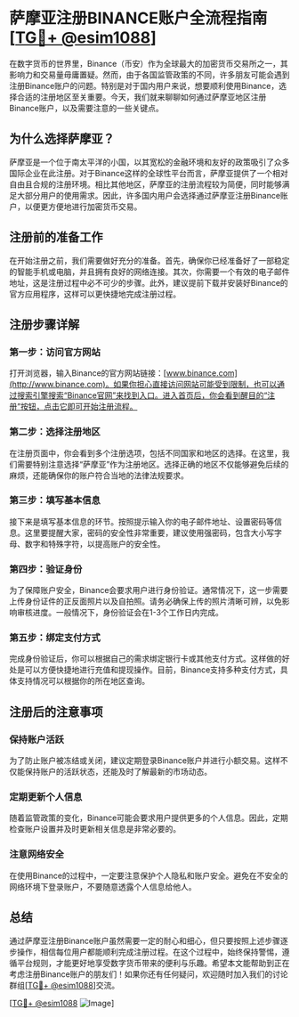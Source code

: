 # 萨摩亚注册BINANCE账户全流程指南[[TG💪+ @esim1088](https://t.me/s/esim1088)]

在数字货币的世界里，Binance（币安）作为全球最大的加密货币交易所之一，其影响力和交易量毋庸置疑。然而，由于各国监管政策的不同，许多朋友可能会遇到注册Binance账户的问题。特别是对于国内用户来说，想要顺利使用Binance，选择合适的注册地区至关重要。今天，我们就来聊聊如何通过萨摩亚地区注册Binance账户，以及需要注意的一些关键点。

## 为什么选择萨摩亚？

萨摩亚是一个位于南太平洋的小国，以其宽松的金融环境和友好的政策吸引了众多国际企业在此注册。对于Binance这样的全球性平台而言，萨摩亚提供了一个相对自由且合规的注册环境。相比其他地区，萨摩亚的注册流程较为简便，同时能够满足大部分用户的使用需求。因此，许多国内用户会选择通过萨摩亚注册Binance账户，以便更方便地进行加密货币交易。

## 注册前的准备工作

在开始注册之前，我们需要做好充分的准备。首先，确保你已经准备好了一部稳定的智能手机或电脑，并且拥有良好的网络连接。其次，你需要一个有效的电子邮件地址，这是注册过程中必不可少的步骤。此外，建议提前下载并安装好Binance的官方应用程序，这样可以更快捷地完成注册过程。

## 注册步骤详解

### 第一步：访问官方网站

打开浏览器，输入Binance的官方网站链接：[www.binance.com](http://www.binance.com)。如果你担心直接访问网站可能受到限制，也可以通过搜索引擎搜索“Binance官网”来找到入口。进入首页后，你会看到醒目的“注册”按钮，点击它即可开始注册流程。

### 第二步：选择注册地区

在注册页面中，你会看到多个注册选项，包括不同国家和地区的选择。在这里，我们需要特别注意选择“萨摩亚”作为注册地区。选择正确的地区不仅能够避免后续的麻烦，还能确保你的账户符合当地的法律法规要求。

### 第三步：填写基本信息

接下来是填写基本信息的环节。按照提示输入你的电子邮件地址、设置密码等信息。这里要提醒大家，密码的安全性非常重要，建议使用强密码，包含大小写字母、数字和特殊字符，以提高账户的安全性。

### 第四步：验证身份

为了保障账户安全，Binance会要求用户进行身份验证。通常情况下，这一步需要上传身份证件的正反面照片以及自拍照。请务必确保上传的照片清晰可辨，以免影响审核进度。一般情况下，身份验证会在1-3个工作日内完成。

### 第五步：绑定支付方式

完成身份验证后，你可以根据自己的需求绑定银行卡或其他支付方式。这样做的好处是可以方便快捷地进行充值和提现操作。目前，Binance支持多种支付方式，具体支持情况可以根据你的所在地区查询。

## 注册后的注意事项

### 保持账户活跃

为了防止账户被冻结或关闭，建议定期登录Binance账户并进行小额交易。这样不仅能保持账户的活跃状态，还能及时了解最新的市场动态。

### 定期更新个人信息

随着监管政策的变化，Binance可能会要求用户提供更多的个人信息。因此，定期检查账户设置并及时更新相关信息是非常必要的。

### 注意网络安全

在使用Binance的过程中，一定要注意保护个人隐私和账户安全。避免在不安全的网络环境下登录账户，不要随意透露个人信息给他人。

## 总结

通过萨摩亚注册Binance账户虽然需要一定的耐心和细心，但只要按照上述步骤逐步操作，相信每位用户都能顺利完成注册过程。在这个过程中，始终保持警惕，遵循平台规则，才能更好地享受数字货币带来的便利与乐趣。希望本文能帮助到正在考虑注册Binance账户的朋友们！如果你还有任何疑问，欢迎随时加入我们的讨论群组[[TG💪+ @esim1088](https://t.me/s/esim1088)]交流。

[[TG💪+ @esim1088](https://t.me/s/esim1088) ![Image](https://i.postimg.cc/4NQfJmqS/Snipaste-2025-05-13-00-14-12.png)]